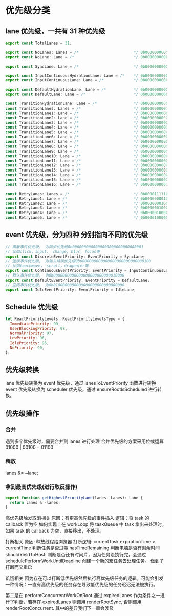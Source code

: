 # 优先级分类

## lane 优先级，一共有 31 种优先级

```js
export const TotalLanes = 31;

export const NoLanes: Lanes = /*                        */ 0b0000000000000000000000000000000;
export const NoLane: Lane = /*                          */ 0b0000000000000000000000000000000;

export const SyncLane: Lane = /*                        */ 0b0000000000000000000000000000001;

export const InputContinuousHydrationLane: Lane = /*    */ 0b0000000000000000000000000000010;
export const InputContinuousLane: Lane = /*             */ 0b0000000000000000000000000000100;

export const DefaultHydrationLane: Lane = /*            */ 0b0000000000000000000000000001000;
export const DefaultLane: Lane = /*                     */ 0b0000000000000000000000000010000;

const TransitionHydrationLane: Lane = /*                */ 0b0000000000000000000000000100000;
const TransitionLanes: Lanes = /*                       */ 0b0000000001111111111111111000000;
const TransitionLane1: Lane = /*                        */ 0b0000000000000000000000001000000;
const TransitionLane2: Lane = /*                        */ 0b0000000000000000000000010000000;
const TransitionLane3: Lane = /*                        */ 0b0000000000000000000000100000000;
const TransitionLane4: Lane = /*                        */ 0b0000000000000000000001000000000;
const TransitionLane5: Lane = /*                        */ 0b0000000000000000000010000000000;
const TransitionLane6: Lane = /*                        */ 0b0000000000000000000100000000000;
const TransitionLane7: Lane = /*                        */ 0b0000000000000000001000000000000;
const TransitionLane8: Lane = /*                        */ 0b0000000000000000010000000000000;
const TransitionLane9: Lane = /*                        */ 0b0000000000000000100000000000000;
const TransitionLane10: Lane = /*                       */ 0b0000000000000001000000000000000;
const TransitionLane11: Lane = /*                       */ 0b0000000000000010000000000000000;
const TransitionLane12: Lane = /*                       */ 0b0000000000000100000000000000000;
const TransitionLane13: Lane = /*                       */ 0b0000000000001000000000000000000;
const TransitionLane14: Lane = /*                       */ 0b0000000000010000000000000000000;
const TransitionLane15: Lane = /*                       */ 0b0000000000100000000000000000000;
const TransitionLane16: Lane = /*                       */ 0b0000000001000000000000000000000;

const RetryLanes: Lanes = /*                            */ 0b0000111110000000000000000000000;
const RetryLane1: Lane = /*                             */ 0b0000000010000000000000000000000;
const RetryLane2: Lane = /*                             */ 0b0000000100000000000000000000000;
const RetryLane3: Lane = /*                             */ 0b0000001000000000000000000000000;
const RetryLane4: Lane = /*                             */ 0b0000010000000000000000000000000;
const RetryLane5: Lane = /*                             */ 0b0000100000000000000000000000000;
```

## event 优先级，分为四种 分别指向不同的优先级

```js
// 离散事件优先级， 为同步优先级0b0000000000000000000000000000001
// 比如click，input， change, blur, focus等
export const DiscreteEventPriority: EventPriority = SyncLane;
// 连续事件优先级， 为输入持续优先级0b0000000000000000000000000000100
// 比如touchmove， scroll，dragenter等
export const ContinuousEventPriority: EventPriority = InputContinuousLane;
// 默认事件优先级， 为0b0000000000000000000000000010000
export const DefaultEventPriority: EventPriority = DefaultLane;
// 空闲事件优先级， 为0b0100000000000000000000000000000
export const IdleEventPriority: EventPriority = IdleLane;
```

## Schedule 优先级

```js
let ReactPriorityLevels: ReactPriorityLevelsType = {
  ImmediatePriority: 99,
  UserBlockingPriority: 98,
  NormalPriority: 97,
  LowPriority: 96,
  IdlePriority: 95,
  NoPriority: 90,
};
```

## 优先级转换

lane 优先级转换为 event 优先级，通过 lanesToEventPriority 函数进行转换
event 优先级转换为 scheduler 优先级，通过 ensureRootIsScheduled 进行转换。

## 优先级操作

### 合并

遇到多个优先级时，需要合并到 lanes 进行处理
合并优先级的方案采用位或运算
01000 | 00100 = 01100

### 释放

lanes &= ~lane;

### 拿到最高优先级(进行取反操作)

```js
export function getHighestPriorityLane(lanes: Lanes): Lane {
  return lanes & -lanes;
}
```

高优先级触发取消相关
原因：有更高优先级的事件插入
逻辑：将 task 的 callback 置为空
如何实现：在 workLoop 将 taskQueue 中 task 拿出来处理时，如果 task 的 callback 为空，直接移出，不处理。

打断相关
原因: 释放线程给浏览器
打断逻辑: currentTask.expirationTime > currentTime 判断任务是否过期 hasTimeRemaining 判断电脑是否有剩余时间
shouldYieldToHost: 判断是否还有时间片，因为任务没执行完，会通过 schedulePerformWorkUntilDeadline 创建一个新的宏任务去处理任务。 做到了打断而又重启

饥饿相关
因为存在可以打断低优先级然后执行高优先级任务的逻辑。可能会引发一种情况：一直有高优先级的任务存在导致低优先级的任务迟迟无法被执行。

第二是在 performConcurrentWorkOnRoot 通过 expiredLanes 作为条件之一进行了判断，若存在 expiredLanes 则调用 renderRootSync, 否则调用 renderRootConcurrent. 其中的差异我们下一章会涉及
